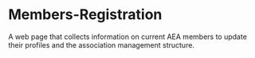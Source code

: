 # Members-Registration
A web page that collects information on current AEA members to update their profiles and the association management structure.
